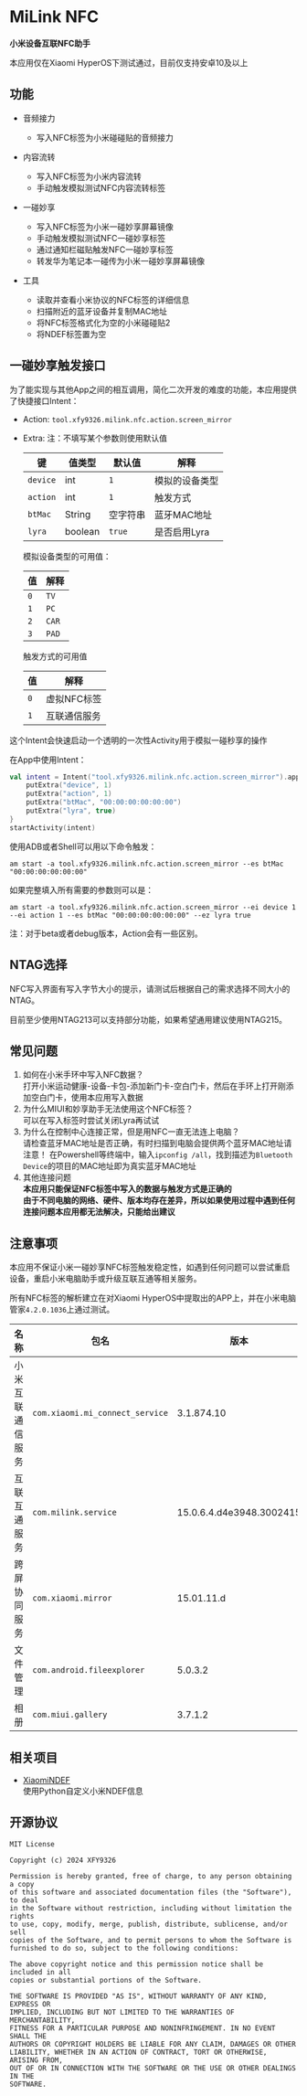 # MiLink NFC

**小米设备互联NFC助手**

本应用仅在Xiaomi HyperOS下测试通过，目前仅支持安卓10及以上

## 功能

- 音频接力
    - 写入NFC标签为小米碰碰贴的音频接力

- 内容流转
    - 写入NFC标签为小米内容流转
    - 手动触发模拟测试NFC内容流转标签

- 一碰妙享
    - 写入NFC标签为小米一碰妙享屏幕镜像
    - 手动触发模拟测试NFC一碰妙享标签
    - 通过通知栏磁贴触发NFC一碰妙享标签
    - 转发华为笔记本一碰传为小米一碰妙享屏幕镜像

- 工具
    - 读取并查看小米协议的NFC标签的详细信息
    - 扫描附近的蓝牙设备并复制MAC地址
    - 将NFC标签格式化为空的小米碰碰贴2
    - 将NDEF标签置为空

## 一碰妙享触发接口

为了能实现与其他App之间的相互调用，简化二次开发的难度的功能，本应用提供了快捷接口Intent：

- Action: `tool.xfy9326.milink.nfc.action.screen_mirror`
- Extra:
  注：不填写某个参数则使用默认值

  | 键        | 值类型     | 默认值    | 解释       |
  |----------|---------|--------|----------|
  | `device` | int     | `1`    | 模拟的设备类型  |
  | `action` | int     | `1`    | 触发方式     |
  | `btMac`  | String  | 空字符串   | 蓝牙MAC地址  |
  | `lyra`   | boolean | `true` | 是否启用Lyra |

  模拟设备类型的可用值：

  | 值   | 解释    |
  |-----|-------|
  | `0` | `TV`  |
  | `1` | `PC`  |
  | `2` | `CAR` |
  | `3` | `PAD` |

  触发方式的可用值

  | 值   | 解释      |
  |-----|---------|
  | `0` | 虚拟NFC标签 |
  | `1` | 互联通信服务  |

这个Intent会快速启动一个透明的一次性Activity用于模拟一碰秒享的操作

在App中使用Intent：

```kotlin
val intent = Intent("tool.xfy9326.milink.nfc.action.screen_mirror").apply {
    putExtra("device", 1)
    putExtra("action", 1)
    putExtra("btMac", "00:00:00:00:00:00")
    putExtra("lyra", true)
}
startActivity(intent)
```

使用ADB或者Shell可以用以下命令触发：

```shell
am start -a tool.xfy9326.milink.nfc.action.screen_mirror --es btMac "00:00:00:00:00:00"
```

如果完整填入所有需要的参数则可以是：

```shell
am start -a tool.xfy9326.milink.nfc.action.screen_mirror --ei device 1 --ei action 1 --es btMac "00:00:00:00:00:00" --ez lyra true 
```

注：对于beta或者debug版本，Action会有一些区别。

## NTAG选择

NFC写入界面有写入字节大小的提示，请测试后根据自己的需求选择不同大小的NTAG。

目前至少使用NTAG213可以支持部分功能，如果希望通用建议使用NTAG215。

## 常见问题

1. 如何在小米手环中写入NFC数据？  
   打开小米运动健康-设备-卡包-添加新门卡-空白门卡，然后在手环上打开刚添加空白门卡，使用本应用写入数据
2. 为什么MIUI和妙享助手无法使用这个NFC标签？  
   可以在写入标签时尝试关闭Lyra再试试
3. 为什么在控制中心连接正常，但是用NFC一直无法连上电脑？  
   请检查蓝牙MAC地址是否正确，有时扫描到电脑会提供两个蓝牙MAC地址请注意！
   在Powershell等终端中，输入`ipconfig /all`，找到描述为`Bluetooth Device`的项目的MAC地址即为真实蓝牙MAC地址
4. 其他连接问题  
   **本应用只能保证NFC标签中写入的数据与触发方式是正确的**  
   **由于不同电脑的网络、硬件、版本均存在差异，所以如果使用过程中遇到任何连接问题本应用都无法解决，只能给出建议**

## 注意事项

本应用不保证小米一碰妙享NFC标签触发稳定性，如遇到任何问题可以尝试重启设备，重启小米电脑助手或升级互联互通等相关服务。

所有NFC标签的解析建立在对Xiaomi HyperOS中提取出的APP上，并在小米电脑管家`4.2.0.1036`上通过测试。

| 名称       | 包名                              | 版本                       |
|----------|---------------------------------|--------------------------|
| 小米互联通信服务 | `com.xiaomi.mi_connect_service` | 3.1.874.10               |
| 互联互通服务   | `com.milink.service`            | 15.0.6.4.d4e3948.3002415 |
| 跨屏协同服务   | `com.xiaomi.mirror`             | 15.01.11.d               |
| 文件管理     | `com.android.fileexplorer`      | 5.0.3.2                  |
| 相册       | `com.miui.gallery`              | 3.7.1.2                  |

## 相关项目

- [XiaomiNDEF](https://github.com/XFY9326/XiaomiNDEF)  
  使用Python自定义小米NDEF信息

## 开源协议

```text
MIT License

Copyright (c) 2024 XFY9326

Permission is hereby granted, free of charge, to any person obtaining a copy
of this software and associated documentation files (the "Software"), to deal
in the Software without restriction, including without limitation the rights
to use, copy, modify, merge, publish, distribute, sublicense, and/or sell
copies of the Software, and to permit persons to whom the Software is
furnished to do so, subject to the following conditions:

The above copyright notice and this permission notice shall be included in all
copies or substantial portions of the Software.

THE SOFTWARE IS PROVIDED "AS IS", WITHOUT WARRANTY OF ANY KIND, EXPRESS OR
IMPLIED, INCLUDING BUT NOT LIMITED TO THE WARRANTIES OF MERCHANTABILITY,
FITNESS FOR A PARTICULAR PURPOSE AND NONINFRINGEMENT. IN NO EVENT SHALL THE
AUTHORS OR COPYRIGHT HOLDERS BE LIABLE FOR ANY CLAIM, DAMAGES OR OTHER
LIABILITY, WHETHER IN AN ACTION OF CONTRACT, TORT OR OTHERWISE, ARISING FROM,
OUT OF OR IN CONNECTION WITH THE SOFTWARE OR THE USE OR OTHER DEALINGS IN THE
SOFTWARE.
```
